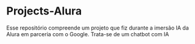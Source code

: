 # Projects-Alura
Esse repositório compreende um projeto que fiz durante a imersão IA da Alura em parceria com o Google. Trata-se de um chatbot com IA
